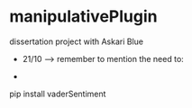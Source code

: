 # manipulativePlugin
dissertation project with Askari Blue
- 21/10 --> remember to mention the need to:
- ```sh
pip install vaderSentiment 
``` 
